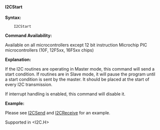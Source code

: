 <div class="section">

<div class="titlepage">

<div>

<div>

#### <span id="_i2cstart"></span>I2CStart

</div>

</div>

</div>

<span class="strong">**Syntax:**</span>

``` screen
    I2CStart
```

<span class="strong">**Command Availability:**</span>

Available on all microcontrollers except 12 bit instruction Microchip
PIC microcontrollers (10F, 12F5xx, 16F5xx chips)

<span class="strong">**Explanation:**</span>

If the I2C routines are operating in Master mode, this command will send
a start condition. If routines are in Slave mode, it will pause the
program until a start condition is sent by the master. It should be
placed at the start of every I2C transmission.

If interrupt handling is enabled, this command will disable it.

<span class="strong">**Example:**</span>

Please see
<a href="_i2csend.html" class="link" title="I2CSend">I2CSend</a> and
<a href="_i2creceive.html" class="link" title="I2CReceive">I2CReceive</a>
for an example.

Supported in &lt;I2C.H&gt;

</div>

